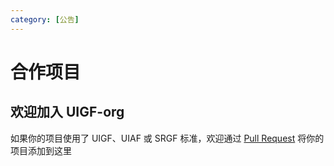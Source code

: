```yaml
---
category: [公告]
---
```

# 合作项目
## 欢迎加入 UIGF-org

如果你的项目使用了 UIGF、UIAF 或 SRGF 标准，欢迎通过 [Pull Request](https://github.com/UIGF-org/UIGF-org.github.io) 将你的项目添加到这里


<!-- @include: partnership-list.md -->
